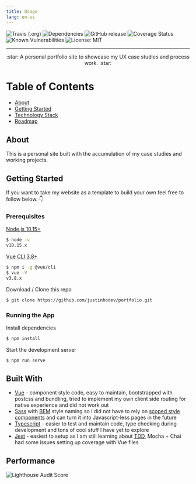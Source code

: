 ```yaml
---
title: Usage
lang: en-us
---
```


![Travis (.org)](https://img.shields.io/travis/justinhodev/portfolio.svg)
![Dependencies](http://img.shields.io/david/justinhodev/portfolio.svg)
![GitHub release](https://img.shields.io/github/release/justinhodev/portfolio.svg)
![Coverage Status](https://coveralls.io/repos/github/justinhodev/portfolio/badge.svg?branch=master)
![Known Vulnerabilities](https://snyk.io/test/github/justinhodev/portfolio/badge.svg)
![License: MIT](https://img.shields.io/badge/License-MIT-yellow.svg)

---

<p align="center">
  :star: A personal portfolio site to showcase my UX case studies and process work. :star:
</p>

# Table of Contents
- [About](#about)
- [Getting Started](#getting_started)
- [Technology Stack](#tech_stack)
- [Roadmap](https://github.com/justinhodev/portfolio/projects/1)

## About <a name="about"></a>
This is a personal site built with the accumulation of my case studies and working projects.

## Getting Started <a name="getting_started"></a>
If you want to take my website as a template to build your own feel free to follow below. :point_down:

### Prerequisites

[Node.js 10.15+](https://nodejs.org/en/)

```bash
$ node -v
v10.15.x
```

[Vue CLI 3.8+](https://cli.vuejs.org/)

```bash
$ npm i -g @vue/cli
$ vue -V
v3.8.x
```

Download / Clone this repo

```bash
$ git clone https://github.com/justinhodev/portfolio.git
```

### Running the App

Install dependencies

```bash
$ npm install
```

Start the development server

```bash
$ npm run serve
```

## Built With <a name="tech_stack"></a>
- [Vue](https://vuejs.org/) - component style code, easy to maintain, bootstrapped with postcss and bundling, tried to implement my own client side routing for native experience and did not work out
- [Sass](https://sass-lang.com/) with [BEM](http://getbem.com/) style naming so I did not have to rely on [scoped style components](https://vue-loader.vuejs.org/guide/scoped-css.html) and can turn it into Javascript-less pages in the future
- [Typescript](https://www.typescriptlang.org/) - easier to test and maintain code, type checking during development and tons of cool stuff I have yet to explore
- [Jest](https://jestjs.io/) - easiest to setup as I am still learning about [TDD](https://en.wikipedia.org/wiki/Test-driven_development), Mocha + Chai had some issues setting up coverage with Vue files
  
## Performance
![Lighthouse Audit Score](https://www.dropbox.com/s/rd96blbe9quqaap/portfolio-audit-v0.1.png?raw=1)
